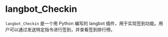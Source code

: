# langbot_Checkin

`langbot_Checkin` 是一个用 Python 编写的 langbot 插件，用于实现签到功能。用户可以通过发送特定指令进行签到，并查看签到排行榜。
